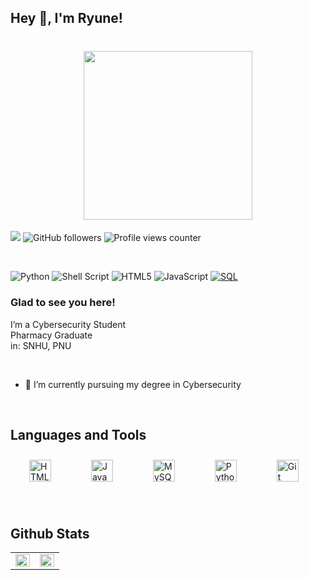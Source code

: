 ## Hey 👋, I'm Ryune!  
  

<h1 align="center">
 <ruby>
    <img src="https://i.ibb.co/z7BtbPJ/Cyberyune-Logo-2.png" width=270" alt="" />
  </ruby> 
</h1>

[![](https://img.shields.io/badge/-ry--une-181717?style=flat&logo=github)](https://github.com/ry-une)
![GitHub followers](https://img.shields.io/github/followers/ry-une)
![Profile views counter](https://komarev.com/ghpvc/?username=ry-une&&style=flat-square)  



<br>  


![Python](https://img.shields.io/badge/python-3670A0?style=for-the-badge&logo=python&logoColor=ffdd54)
![Shell Script](https://img.shields.io/badge/shell_script-%23121011.svg?style=for-the-badge&logo=gnu-bash&logoColor=white)
![HTML5](https://img.shields.io/badge/html5-%23E34F26.svg?style=for-the-badge&logo=html5&logoColor=white)
![JavaScript](https://img.shields.io/badge/javascript-%23323330.svg?style=for-the-badge&logo=javascript&logoColor=%23F7DF1E)
[![SQL](https://img.shields.io/badge/SQL-%2300f.svg?style=for-the-badge&logo=sqlite&logoColor=white)](https://en.wikipedia.org/wiki/SQL)


### Glad to see you here!  
I’m a Cybersecurity Student <br>
Pharmacy Graduate <br>
in: SNHU, PNU  
  

<br/>  

- 🔭 I’m currently pursuing my degree in Cybersecurity  


<br/>  


## Languages and Tools

[<img src="https://profilinator.rishav.dev/skills-assets/html5-original-wordmark.svg" alt="HTML5" height="35" style="margin: 10px 30px;" />](https://en.wikipedia.org/wiki/HTML5)
[<img src="https://profilinator.rishav.dev/skills-assets/javascript-original.svg" alt="JavaScript" height="35" style="margin: 10px 30px;" />](https://www.javascript.com/)
[<img src="https://profilinator.rishav.dev/skills-assets/mysql-original-wordmark.svg" alt="MySQL" height="35" style="margin: 10px 30px;" />](https://www.mysql.com/)
[<img src="https://profilinator.rishav.dev/skills-assets/python-original.svg" alt="Python" height="35" style="margin: 10px 30px;" />](https://www.python.org/)
[<img src="https://profilinator.rishav.dev/skills-assets/git-scm-icon.svg" alt="Git" height="35" style="margin: 10px 30px;" />](https://github.com/)






<br/>  


## Github Stats  

<table><tr><td valign="top" width="50%">

<img src="https://github-readme-stats.vercel.app/api?username=ry-une&show_icons=true&count_private=true&hide_border=true&theme=dark" align="left" style="width: 100%" />

</td><td valign="top" width="50%">

<img src="https://github-readme-stats.vercel.app/api/top-langs/?username=ry-une&hide_border=true&layout=compact&theme=dark" align="left" style="width: 100%" />

</td></tr></table>  


<br/>  
